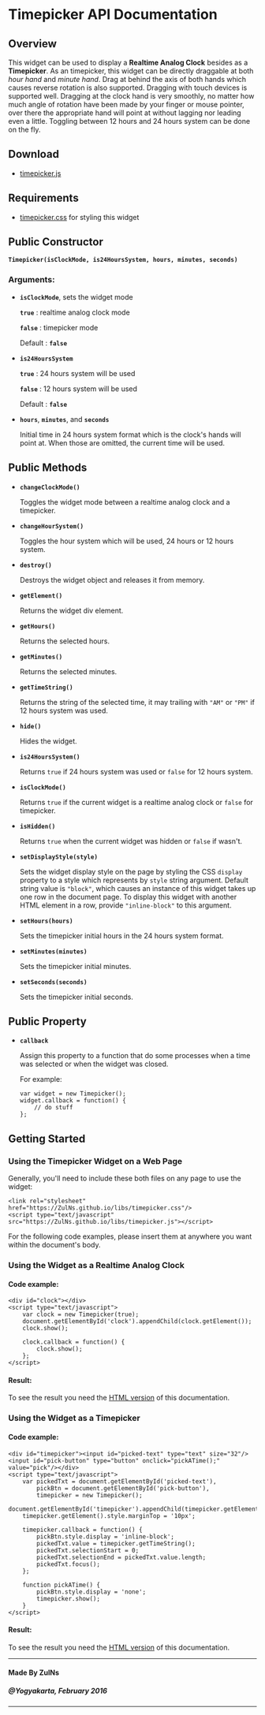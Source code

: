 # Timepicker API Documentation

## Overview
This widget can be used to display a **Realtime Analog Clock** besides as a **Timepicker**. As an timepicker, this widget can be directly draggable at both *hour hand* and *minute hand*. Drag at behind the axis of both hands which causes reverse rotation is also supported. Dragging with touch devices is supported well. Dragging at the clock hand is very smoothly, no matter how much angle of rotation have been made by your finger or mouse pointer, over there the appropriate hand will point at without lagging nor leading even a little. Toggling between 12 hours and 24 hours system can be done on the fly.

## Download
- [timepicker.js](https://ZulNs.github.io/libs/timepicker.js)

## Requirements
- [timepicker.css](https://ZulNs.github.io/libs/timepicker.css) for styling this widget

## Public Constructor
**`Timepicker(isClockMode, is24HoursSystem, hours, minutes, seconds)`**

### Arguments:
- **`isClockMode`**, sets the widget mode

  **`true`** : realtime analog clock mode

  **`false`** : timepicker mode

  Default : **`false`**

- **`is24HoursSystem`**

  **`true`** : 24 hours system will be used

  **`false`** : 12 hours system will be used

  Default : **`false`**

- **`hours`**, **`minutes`**, and **`seconds`**

  Initial time in 24 hours system format which is the clock's hands will point at. When those are omitted, the current time will be used.

## Public Methods
- **`changeClockMode()`**

  Toggles the widget mode between a realtime analog clock and a timepicker. 

- **`changeHourSystem()`**

  Toggles the hour system which will be used, 24 hours or 12 hours system.

- **`destroy()`**

  Destroys the widget object and releases it from memory.

- **`getElement()`**

  Returns the widget div element.

- **`getHours()`**

  Returns the selected hours.

- **`getMinutes()`**

  Returns the selected minutes.

- **`getTimeString()`**

  Returns the string of the selected time, it may trailing with `"AM"` or `"PM"` if 12 hours system was used.

- **`hide()`**

  Hides the widget.

- **`is24HoursSystem()`**

  Returns `true` if 24 hours system was used or `false` for 12 hours system.

- **`isClockMode()`**

  Returns `true` if the current widget is a realtime analog clock or `false` for timepicker.

- **`isHidden()`**

  Returns `true` when the current widget was hidden or `false` if wasn't.

- **`setDisplayStyle(style)`**

  Sets the widget display style on the page by styling the CSS `display` property to a style which represents by `style` string argument. Default string value is `"block"`, which causes an instance of this widget takes up one row in the document page. To display this widget with another HTML element in a row, provide `"inline-block"` to this argument.

- **`setHours(hours)`**

  Sets the timepicker initial hours in the 24 hours system format.

- **`setMinutes(minutes)`**

  Sets the timepicker initial minutes.

- **`setSeconds(seconds)`**

  Sets the timepicker initial seconds.

## Public Property
- **`callback`**

  Assign this property to a function that do some processes when a time was selected or when the widget was closed.

  For example:

      var widget = new Timepicker();
      widget.callback = function() {
          // do stuff
      };

## Getting Started

### Using the Timepicker Widget on a Web Page
Generally, you'll need to include these both files on any page to use the widget:

	<link rel="stylesheet" href="https://ZulNs.github.io/libs/timepicker.css"/>
	<script type="text/javascript" src="https://ZulNs.github.io/libs/timepicker.js"></script>

For the following code examples, please insert them at anywhere you want within the document's body.

### Using the Widget as a Realtime Analog Clock
#### Code example:

	<div id="clock"></div>
	<script type="text/javascript">
		var clock = new Timepicker(true);
		document.getElementById('clock').appendChild(clock.getElement());
		clock.show();
		
		clock.callback = function() {
			clock.show();
		};
	</script>

#### Result:
To see the result you need the [HTML version](https://ZulNs.github.io/libs/timepicker-api-doc.html) of this documentation.

### Using the Widget as a Timepicker
#### Code example:

	<div id="timepicker"><input id="picked-text" type="text" size="32"/><input id="pick-button" type="button" onclick="pickATime();" value="pick"/></div>
	<script type="text/javascript">
		var pickedTxt = document.getElementById('picked-text'),
			pickBtn = document.getElementById('pick-button'),
			timepicker = new Timepicker();
		document.getElementById('timepicker').appendChild(timepicker.getElement());
		timepicker.getElement().style.marginTop = '10px';
		
		timepicker.callback = function() {
			pickBtn.style.display = 'inline-block';
			pickedTxt.value = timepicker.getTimeString();
			pickedTxt.selectionStart = 0;
			pickedTxt.selectionEnd = pickedTxt.value.length;
			pickedTxt.focus();
		};
		
		function pickATime() {
			pickBtn.style.display = 'none';
			timepicker.show();
		}
	</script>

#### Result:
To see the result you need the [HTML version](https://ZulNs.github.io/libs/timepicker-api-doc.html) of this documentation.

---
#### Made By ZulNs
##### @Yogyakarta, February 2016
---